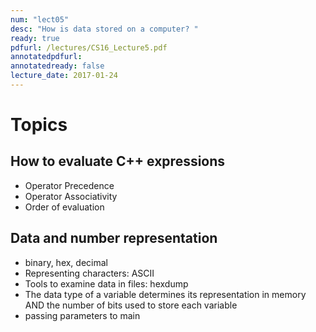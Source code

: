 ```yaml
---
num: "lect05"
desc: "How is data stored on a computer? "
ready: true
pdfurl: /lectures/CS16_Lecture5.pdf
annotatedpdfurl: 
annotatedready: false
lecture_date: 2017-01-24 
---
```



# Topics

## How to evaluate C++ expressions

* Operator Precedence
* Operator Associativity
* Order of evaluation

## Data and number representation 

* binary, hex, decimal 
* Representing characters: ASCII
* Tools to examine data in files: hexdump
* The data type of a variable determines its representation in memory AND the number of bits used to store each variable
* passing parameters to main 



